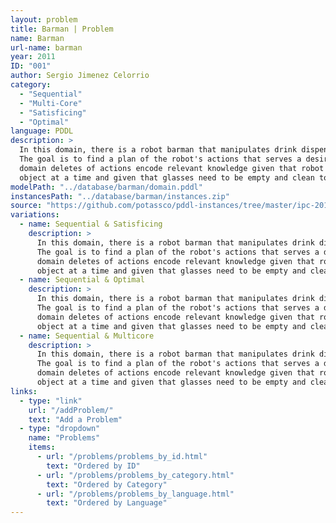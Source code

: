 ```yaml
---
layout: problem
title: Barman | Problem
name: Barman
url-name: barman
year: 2011
ID: "001"
author: Sergio Jimenez Celorrio
category:
  - "Sequential"
  - "Multi-Core"
  - "Satisficing"
  - "Optimal"
language: PDDL
description: >
  In this domain, there is a robot barman that manipulates drink dispensers, glasses, and a shaker.
  The goal is to find a plan of the robot's actions that serves a desired set of drinks. In this
  domain deletes of actions encode relevant knowledge given that robot hands can only grasp one
  object at a time and given that glasses need to be empty and clean to be filled.
modelPath: "../database/barman/domain.pddl"
instancesPath: "../database/barman/instances.zip"
source: "https://github.com/potassco/pddl-instances/tree/master/ipc-2011/domains/barman-sequential-satisficing"
variations:
  - name: Sequential & Satisficing
    description: >
      In this domain, there is a robot barman that manipulates drink dispensers, glasses, and a shaker.
      The goal is to find a plan of the robot's actions that serves a desired set of drinks. In this
      domain deletes of actions encode relevant knowledge given that robot hands can only grasp one
      object at a time and given that glasses need to be empty and clean to be filled.
  - name: Sequential & Optimal
    description: >
      In this domain, there is a robot barman that manipulates drink dispensers, glasses, and a shaker.
      The goal is to find a plan of the robot's actions that serves a desired set of drinks. In this
      domain deletes of actions encode relevant knowledge given that robot hands can only grasp one
      object at a time and given that glasses need to be empty and clean to be filled.
  - name: Sequential & Multicore
    description: >
      In this domain, there is a robot barman that manipulates drink dispensers, glasses, and a shaker.
      The goal is to find a plan of the robot's actions that serves a desired set of drinks. In this
      domain deletes of actions encode relevant knowledge given that robot hands can only grasp one
      object at a time and given that glasses need to be empty and clean to be filled.
links:
  - type: "link"
    url: "/addProblem/"
    text: "Add a Problem"
  - type: "dropdown"
    name: "Problems"
    items:
      - url: "/problems/problems_by_id.html"
        text: "Ordered by ID"
      - url: "/problems/problems_by_category.html"
        text: "Ordered by Category"
      - url: "/problems/problems_by_language.html"
        text: "Ordered by Language"
---
```

